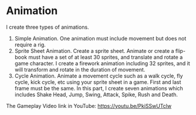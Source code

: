 # Animation

I create three types of animations.

1. Simple Animation. One animation must include movement but does not require a rig.
2. Sprite Sheet Animation. Create a sprite sheet. Animate or create a flip-book must have a set of at least 30 sprites, and translate and rotate a game character. I create a firework animation including 32 sprites, and it will transform and rotate in the duration of movement.
3. Cycle Animation. Animate a movement cycle such as a walk cycle, fly cycle, kick cycle, etc using your sprite sheet in a game. First and last frame must be the same. In this part, I create seven animations which includes Shake Head, Jump, Swing, Attack, Spike, Rush and Death.

The Gameplay Video link in YouTube: https://youtu.be/PkiSSwUTclw